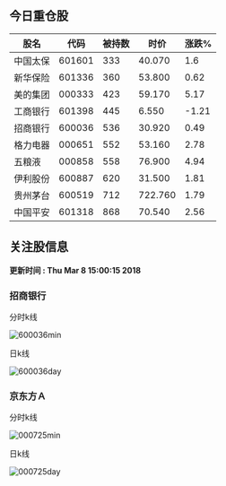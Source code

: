 
## 今日重仓股 

|股名|代码|被持数|时价|涨跌%|
|---|---|---|---|---|
|中国太保|601601|333|40.070|1.6|
|新华保险|601336|360|53.800|0.62|
|美的集团|000333|423|59.170|5.17|
|工商银行|601398|445|6.550|-1.21|
|招商银行|600036|536|30.920|0.49|
|格力电器|000651|552|53.160|2.78|
|五粮液|000858|558|76.900|4.94|
|伊利股份|600887|620|31.500|1.81|
|贵州茅台|600519|712|722.760|1.79|
|中国平安|601318|868|70.540|2.56|

## 关注股信息
**更新时间 : Thu Mar  8 15:00:15 2018**
### 招商银行 
分时k线

![600036min](http://image.sinajs.cn/newchart/min/n/sh600036.gif)

日k线

![600036day](http://image.sinajs.cn/newchart/daily/n/sh600036.gif)

### 京东方Ａ 
分时k线

![000725min](http://image.sinajs.cn/newchart/min/n/sz000725.gif)

日k线

![000725day](http://image.sinajs.cn/newchart/daily/n/sz000725.gif)
